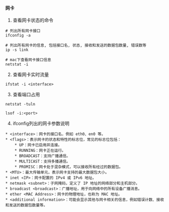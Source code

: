 #### 网卡

1. 查看网卡状态的命令
```shell
# 列出所有网卡接口
ifconfig -a 

# 列出所有网卡的信息, 包括接口名, 状态, 接收和发送的数据包数量, 错误数等
ip -s link

# mac下查看网卡接口信息
netstat -i  
```

2. 查看网卡实时流量
```shell
ifstat -i <interface>
```

3. 查看端口占用
```shell
netstat -tuln 

lsof -i:<port>
```

4. ifconfig列出的网卡参数说明
```text
* <interface>：网卡的接口名，例如 eth0、en0 等。
* <flags>：表示网卡的状态和特性的标志位，常见的标志位包括：
    * UP：网卡已启用并连接。
    * RUNNING：网卡正在运行。
    * BROADCAST：支持广播通信。
    * MULTICAST：支持多播通信。
    * PROMISC：网卡处于混杂模式，可以接收所有经过的数据包。
* <MTU>：最大传输单元，表示网卡支持的最大数据包大小。
* inet <IP>：网卡配置的 IPv4 或 IPv6 地址。
* netmask <subnet>：子网掩码，定义了 IP 地址的网络部分和主机部分。
* broadcast <broadcast>：广播地址，用于向网络中的所有设备广播消息。
* ether <MAC Address>：网卡的物理地址，也称为 MAC 地址。
* <additional information>：可能会显示其他与网卡相关的信息，例如错误计数、接收和发送的数据包数量等。
```
